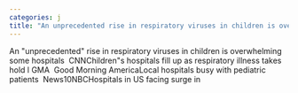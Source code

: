 ```yaml
---
categories: j
title: "An unprecedented rise in respiratory viruses in children is overwhelming some hospitals  CNN"
---
```

An "unprecedented" rise in respiratory viruses in children is overwhelming some hospitals&nbsp;&nbsp;CNNChildren"s hospitals fill up as respiratory illness takes hold l GMA&nbsp;&nbsp;Good Morning AmericaLocal hospitals busy with pediatric patients&nbsp;&nbsp;News10NBCHospitals in US facing surge in